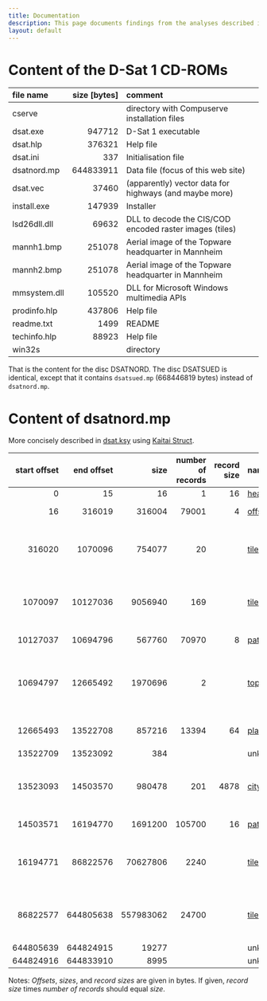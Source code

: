 ```yaml
---
title: Documentation
description: This page documents findings from the analyses described in the posts.
layout: default
---
```


# Content of the D-Sat 1 CD-ROMs

| file name     | size [bytes] | comment                                                 |
| :------------ | -----------: | :------------------------------------------------------ |
| cserve        |              | directory with Compuserve installation files            |
| dsat.exe      |       947712 | D-Sat 1 executable                                      |
| dsat.hlp      |       376321 | Help file                                               |
| dsat.ini      |          337 | Initialisation file                                     |
| dsatnord.mp   |    644833911 | Data file (focus of this web site)                      |
| dsat.vec      |        37460 | (apparently) vector data for highways (and maybe more)  |
| install.exe   |       147939 | Installer                                               |
| lsd26dll.dll  |        69632 | DLL to decode the CIS/COD encoded raster images (tiles) |
| mannh1.bmp    |       251078 | Aerial image of the Topware headquarter in Mannheim     |
| mannh2.bmp    |       251078 | Aerial image of the Topware headquarter in Mannheim     |
| mmsystem.dll  |       105520 | DLL for Microsoft Windows multimedia APIs               |
| prodinfo.hlp  |       437806 | Help file                                               |
| readme.txt    |         1499 | README                                                  |
| techinfo.hlp  |        88923 | Help file                                               |
| win32s        |              | directory                                               |

That is the content for the disc DSATNORD. The disc DSATSUED is
identical, except that it contains `dsatsued.mp` (668446819 bytes)
instead of `dsatnord.mp`.

# Content of dsatnord.mp

More concisely described in [dsat.ksy](src/dsat.ksy) using [Kaitai Struct](https://kaitai.io/).

| start offset | end offset |           size | number of records | record size | name               | description                                            |
| -----------: | ---------: | -------------: | ----------------: | ----------: | :----------------- | :----------------------------------------------------- |
|            0 |         15 |             16 |                 1 |          16 | [header][l:hea]    |                                                        |
|           16 |     316019 |         316004 |             79001 |           4 | [offsets][l:off]   | offsets of the tiles                                   |
|       316020 |    1070096 |         754077 |                20 |             | [tiles0][l:til]    | color tiles of size 250x250 (zoom level 0)             |
|      1070097 |   10127036 |        9056940 |               169 |             | [tiles1][l:til]    | color tiles of size 500x500 (zoom level 1)             |
|     10127037 |   10694796 |         567760 |             70970 |           8 | [paths][l:top]     | borders and highways                                   |
|     10694797 |   12665492 |        1970696 |                 2 |             | [topware][l:top]   | aerial photos (BMP) of the Topware headquarter         |
|     12665493 |   13522708 |         857216 |             13394 |          64 | [places][l:pla]    | places and their coordinates                           |
|     13522709 |   13523092 |            384 |                   |             | unknown            |                                                        |
|     13523093 |   14503570 |         980478 |               201 |        4878 | [citysigns][l:sig] | signs for cities (75x50 BMP images)                    |
|     14503571 |   16194770 |        1691200 |            105700 |          16 | [paths][l:pat]     | borders and highways                                   |
|     16194771 |   86822576 |       70627806 |              2240 |             | [tiles2][l:til]    | color tiles of size 500x500 (zoom level 2)             |
|     86822577 |  644805638 |      557983062 |             24700 |             | [tiles3][l:til]    | greyscale tiles of size 1000x1000 (zoom level 3)       |
|    644805639 |  644824915 |          19277 |                   |             | unknown            |                                                        |
|    644824916 |  644833910 |           8995 |                   |             | unknown            |                                                        |

Notes: *Offsets*, *sizes*, and *record sizes* are given in bytes. If
given, *record size* times *number of records* should equal *size*.

[l:hea]: /2024/04/23/searching-for-the-index.html
[l:off]: /2024/05/11/visualising-entropy.html
[l:pat]: /2024/05/06/finding-something-unexpected.html
[l:pla]: /2005/03/26/decoding-the-city-database.html
[l:sig]: /2024/07/04/finding-something-unexpected-again.html
[l:til]: /2024/04/02/finding-the-tiles.html
[l:top]: /2024/07/28/solving-a-mystery.html
